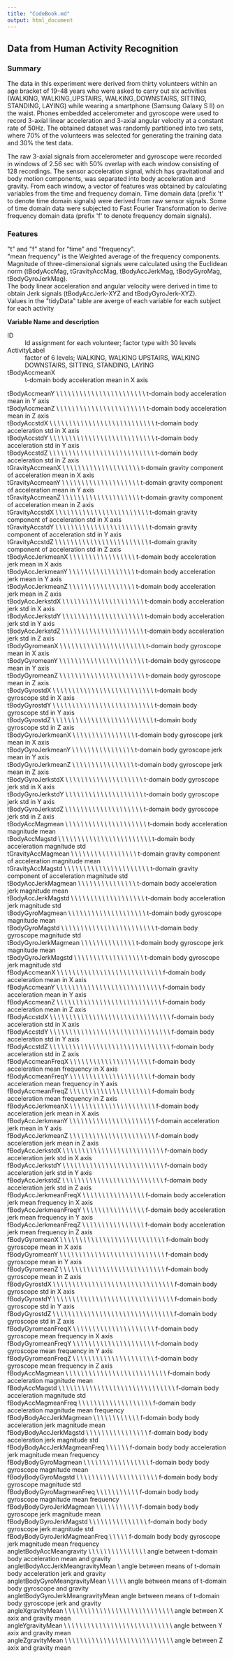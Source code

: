 ```yaml
---
title: "CodeBook.md"
output: html_document
---
```

## Data from Human Activity Recognition        

### Summary
The data in this experiment were derived from thirty volunteers within an age bracket of 19-48 years who were asked to carry out six activities (WALKING, WALKING_UPSTAIRS, WALKING_DOWNSTAIRS, SITTING, STANDING, LAYING) while wearing a smartphone (Samsung Galaxy S II) on the waist. Phones embedded accelerometer and gyroscope were used to record 3-axial linear acceleration and 3-axial angular velocity at a constant rate of 50Hz. The obtained dataset was randomly partitioned into two sets, where 70% of the volunteers was selected for generating the training data and 30% the test data.

The raw 3-axial signals from accelerometer and gyroscope were recorded in windows of 2.56 sec with 50% overlap with each window consisting of 128 recordings. The sensor acceleration signal, which has gravitational and body motion components, was separated into body acceleration and gravity. From each window, a vector of features was obtained by calculating variables from the time and frequency domain. Time domain data (prefix 't' to denote time domain signals) were derived from raw sensor signals. Some of time domain data were subjected to Fast Fourier Transformation to derive frequency domain data (prefix 'f' to denote frequency domain signals). 

### Features 
"t" and "f" stand for "time" and "frequency".  
"mean frequency" is the Weighted average of the frequency components.  
Magnitude of three-dimensional signals were calculated using the Euclidean norm (tBodyAccMag, tGravityAccMag, tBodyAccJerkMag, tBodyGyroMag, tBodyGyroJerkMag).  
The body linear acceleration and angular velocity were derived in time to obtain Jerk signals (tBodyAccJerk-XYZ and tBodyGyroJerk-XYZ).  
Values in the "tidyData" table are averge of each variable for each subject for each activity
    

**Variable Name and description**   
  
<dt>ID</dt>
<dd>Id assignment for each volunteer; factor type with 30 levels</dd>

<dt>ActivityLabel</dt>                              
<dd>factor of 6 levels; WALKING, WALKING UPSTAIRS, WALKING DOWNSTAIRS, SITTING, STANDING, LAYING</dd>

<dt>tBodyAccmeanX</dt>
<dd>t-domain body acceleration mean in X axis </dd>
   
tBodyAccmeanY \ \ \ \ \ \ \ \ \ \ \ \ \ \ \ \ \ \ \ \ \ \ \ t-domain body acceleration mean in Y axis   
tBodyAccmeanZ \ \ \ \ \ \ \ \ \ \ \ \ \ \ \ \ \ \ \ \ \ \ \ t-domain body acceleration mean in Z axis  
tBodyAccstdX \ \ \ \ \ \ \ \ \ \ \ \ \ \ \ \ \ \ \ \ \ \ \ \ \ \ \ t-domain body acceleration std in X axis   
tBodyAccstdY \ \ \ \ \ \ \ \ \ \ \ \ \ \ \ \ \ \ \ \ \ \ \ \ \ \ \ t-domain body acceleration std in Y axis   
tBodyAccstdZ \ \ \ \ \ \ \ \ \ \ \ \ \ \ \ \ \ \ \ \ \ \ \ \ \ \ \ t-domain body acceleration std in Z axis   
tGravityAccmeanX \ \ \ \ \ \ \ \ \ \ \ \ \ \ \ \ \ \ \ \ t-domain gravity component of acceleration mean in X axis   
tGravityAccmeanY \ \ \ \ \ \ \ \ \ \ \ \ \ \ \ \ \ \ \ \ t-domain gravity component of acceleration mean in Y axis  
tGravityAccmeanZ \ \ \ \ \ \ \ \ \ \ \ \ \ \ \ \ \ \ \ \ t-domain gravity component of acceleration mean in Z axis   
tGravityAccstdX \ \ \ \ \ \ \ \ \ \ \ \ \ \ \ \ \ \ \ \ \ \ \ \ t-domain gravity component of acceleration std in X axis    
tGravityAccstdY \ \ \ \ \ \ \ \ \ \ \ \ \ \ \ \ \ \ \ \ \ \ \ \ t-domain gravity component of acceleration std in Y axis  
tGravityAccstdZ \ \ \ \ \ \ \ \ \ \ \ \ \ \ \ \ \ \ \ \ \ \ \ \ t-domain gravity component of acceleration std in Z axis  
tBodyAccJerkmeanX \ \ \ \ \ \ \ \ \ \ \ \ \ \ \ \ \ t-domain body acceleration jerk mean in X axis  
tBodyAccJerkmeanY \ \ \ \ \ \ \ \ \ \ \ \ \ \ \ \ \ t-domain body acceleration jerk mean in Y axis  
tBodyAccJerkmeanZ \ \ \ \ \ \ \ \ \ \ \ \ \ \ \ \ \ t-domain body acceleration jerk mean in Z axis  
tBodyAccJerkstdX \ \ \ \ \ \ \ \ \ \ \ \ \ \ \ \ \ \ \ \ \ t-domain body acceleration jerk std in X axis  
tBodyAccJerkstdY \ \ \ \ \ \ \ \ \ \ \ \ \ \ \ \ \ \ \ \ \ t-domain body acceleration jerk std in Y axis  
tBodyAccJerkstdZ \ \ \ \ \ \ \ \ \ \ \ \ \ \ \ \ \ \ \ \ \ t-domain body acceleration jerk std in Z axis  
tBodyGyromeanX \ \ \ \ \ \ \ \ \ \ \ \ \ \ \ \ \ \ \ \ \ \ t-domain body gyroscope mean in X axis  
tBodyGyromeanY \ \ \ \ \ \ \ \ \ \ \ \ \ \ \ \ \ \ \ \ \ \ t-domain body gyroscope mean in Y axis  
tBodyGyromeanZ \ \ \ \ \ \ \ \ \ \ \ \ \ \ \ \ \ \ \ \ \ \ t-domain body gyroscope mean in Z axis  
tBodyGyrostdX \ \ \ \ \ \ \ \ \ \ \ \ \ \ \ \ \ \ \ \ \ \ \ \ \ \ t-domain body gyroscope std in X axis  
tBodyGyrostdY \ \ \ \ \ \ \ \ \ \ \ \ \ \ \ \ \ \ \ \ \ \ \ \ \ \ t-domain body gyroscope std in Y axis  
tBodyGyrostdZ \ \ \ \ \ \ \ \ \ \ \ \ \ \ \ \ \ \ \ \ \ \ \ \ \ \ t-domain body gyroscope std in Z axis  
tBodyGyroJerkmeanX \ \ \ \ \ \ \ \ \ \ \ \ \ \ \ \ t-domain body gyroscope jerk mean in X axis  
tBodyGyroJerkmeanY \ \ \ \ \ \ \ \ \ \ \ \ \ \ \ \ t-domain body gyroscope jerk mean in Y axis  
tBodyGyroJerkmeanZ \ \ \ \ \ \ \ \ \ \ \ \ \ \ \ \ t-domain body gyroscope jerk mean in Z axis    
tBodyGyroJerkstdX \ \ \ \ \ \ \ \ \ \ \ \ \ \ \ \ \ \ \ \ t-domain body gyroscope jerk std in X axis    
tBodyGyroJerkstdY \ \ \ \ \ \ \ \ \ \ \ \ \ \ \ \ \ \ \ \ t-domain body gyroscope jerk std in Y axis  
tBodyGyroJerkstdZ \ \ \ \ \ \ \ \ \ \ \ \ \ \ \ \ \ \ \ \ t-domain body gyroscope jerk std in Z axis  
tBodyAccMagmean \ \ \ \ \ \ \ \ \ \ \ \ \ \ \ \ \ \ \ \ \ t-domain body acceleration magnitude mean   
tBodyAccMagstd \ \ \ \ \ \ \ \ \ \ \ \ \  \ \ \ \ \ \ \ \ \ \ \ t-domain body acceleration magnitude std  
tGravityAccMagmean \ \ \ \ \ \ \ \ \ \ \ \ \ \  \ \ \ t-domain gravity component of acceleration magnitude mean   
tGravityAccMagstd \ \ \ \ \ \ \ \ \ \ \ \ \ \ \ \ \ \ \ \ \ \ t-domain gravity component of acceleration magnitude std                       
tBodyAccJerkMagmean \ \ \ \ \ \ \ \ \ \ \ \ \ \ \ t-domain body acceleration jerk magnitude mean  
tBodyAccJerkMagstd \ \ \ \ \ \ \ \ \ \ \ \ \ \ \ \ \ \ \ t-domain body acceleration jerk magnitude std  
tBodyGyroMagmean \ \ \ \ \ \ \ \ \ \ \ \ \ \ \ \ \ \ \ \ t-domain body gyroscope magnitude mean  
tBodyGyroMagstd \ \ \ \ \ \ \ \ \ \ \ \ \ \ \ \ \ \ \ \ \ \ \ \ t-domain body gyroscope magnitude std   
tBodyGyroJerkMagmean \ \ \ \ \ \ \ \ \ \ \ \ \ \ t-domain body gyroscope jerk magnitude mean  
tBodyGyroJerkMagstd \ \ \ \ \ \ \ \ \ \ \ \ \ \ \ \ \ \ t-domain body gyroscope jerk magnitude std  
fBodyAccmeanX \ \ \ \ \ \ \ \ \ \ \ \ \ \ \ \ \ \ \ \ \ \ \ \ \ \ \ f-domain body acceleration mean in X axis      
fBodyAccmeanY \ \ \ \ \ \ \ \ \ \ \ \ \ \ \ \ \ \ \ \ \ \ \ \ \ \ \ f-domain body acceleration mean in Y axis    
fBodyAccmeanZ \ \ \ \ \ \ \ \ \ \ \ \ \ \ \ \ \ \ \ \ \ \ \ \ \ \ \ f-domain body acceleration mean in Z axis  
fBodyAccstdX \ \ \ \ \ \ \ \ \ \ \ \ \ \ \ \ \ \ \ \ \ \ \ \ \ \ \ \ \ \ \ f-domain body acceleration std in X axis    
fBodyAccstdY \ \ \ \ \ \ \ \ \ \ \ \ \ \ \ \ \ \ \ \ \ \ \ \ \ \ \ \ \ \ \ f-domain body acceleration std in Y axis  
fBodyAccstdZ \ \ \ \ \ \ \ \ \ \ \ \ \ \ \ \ \ \ \ \ \ \ \ \ \ \ \ \ \ \ \ f-domain body acceleration std in Z axis  
fBodyAccmeanFreqX \ \ \ \ \ \ \ \ \ \ \ \ \ \ \ \ \ \ \ \ \ f-domain body acceleration mean frequency in X axis    
fBodyAccmeanFreqY \ \ \ \ \ \ \ \ \ \ \ \ \ \ \ \ \ \ \ \ \ f-domain body acceleration mean frequency in Y axis  
fBodyAccmeanFreqZ \ \ \ \ \ \ \ \ \ \ \ \ \ \ \ \ \ \ \ \ \ f-domain body acceleration mean frequency in Z axis  
fBodyAccJerkmeanX \ \ \ \ \ \ \ \ \ \ \ \ \ \ \ \ \ \ \ \ \ \ f-domain body acceleration jerk mean in X axis  
fBodyAccJerkmeanY \ \ \ \ \ \ \ \ \ \ \ \ \ \ \ \ \ \ \ \ \ \ f-domain acceleration jerk mean in Y axis  
fBodyAccJerkmeanZ \ \ \ \ \ \ \ \ \ \ \ \ \ \ \ \ \ \ \ \ \ \ f-domain body acceleration jerk mean in Z axis  
fBodyAccJerkstdX \ \ \ \ \ \ \ \ \ \ \ \ \ \ \ \ \ \ \ \ \ \ \ \ \ \ f-domain body acceleration jerk std in X axis  
fBodyAccJerkstdY \ \ \ \ \ \ \ \ \ \ \ \ \ \ \ \ \ \ \ \ \ \ \ \ \ \ f-domain body acceleration jerk std in Y axis  
fBodyAccJerkstdZ \ \ \ \ \ \ \ \ \ \ \ \ \ \ \ \ \ \ \ \ \ \ \ \ \ \ f-domain body acceleration jerk std in Z axis  
fBodyAccJerkmeanFreqX \ \ \ \ \ \ \ \ \ \ \ \ \ \ \ \ f-domain body acceleration jerk mean frequency in X axis    
fBodyAccJerkmeanFreqY \ \ \ \ \ \ \ \ \ \ \ \ \ \ \ \ f-domain body acceleration jerk mean frequency in Y axis  
fBodyAccJerkmeanFreqZ \ \ \ \ \ \ \ \ \ \ \ \ \ \ \ \ f-domain body acceleration jerk mean frequency in Z axis  
fBodyGyromeanX \ \ \ \ \ \ \ \ \ \ \ \ \ \ \ \ \ \ \ \ \ \ \ \ \ \ \ f-domain body gyroscope mean in X axis  
fBodyGyromeanY \ \ \ \ \ \ \ \ \ \ \ \ \ \ \ \ \ \ \ \ \ \ \ \ \ \ \ f-domain body gyroscope mean in Y axis  
fBodyGyromeanZ \ \ \ \ \ \ \ \ \ \ \ \ \ \ \ \ \ \ \ \ \ \ \ \ \ \ \ f-domain body gyroscope mean in Z axis  
fBodyGyrostdX \ \ \ \ \ \ \ \ \ \ \ \ \ \ \ \ \ \ \ \ \ \ \ \ \ \ \ \ \ \ \ f-domain body gyroscope std in X axis  
fBodyGyrostdY \ \ \ \ \ \ \ \ \ \ \ \ \ \ \ \ \ \ \ \ \ \ \ \ \ \ \ \ \ \ \ f-domain body gyroscope std in Y axis  
fBodyGyrostdZ \ \ \ \ \ \ \ \ \ \ \ \ \ \ \ \ \ \ \ \ \ \ \ \ \ \ \ \ \ \ \ f-domain body gyroscope std in Z axis  
fBodyGyromeanFreqX \ \ \ \ \ \ \ \ \ \ \ \ \ \ \ \ \ \ \ \ \ f-domain body gyroscope mean frequency in X axis    
fBodyGyromeanFreqY \ \ \ \ \ \ \ \ \ \ \ \ \ \ \ \ \ \ \ \ \ f-domain body gyroscope mean frequency in Y axis  
fBodyGyromeanFreqZ \ \ \ \ \ \ \ \ \ \ \ \ \ \ \ \ \ \ \ \ \ f-domain body gyroscope mean frequency in Z axis  
fBodyAccMagmean \ \ \ \ \ \ \ \ \ \ \ \ \ \ \ \ \ \ \ \ \ \ \ \ \ \ f-domain body acceleration magnitude mean  
fBodyAccMagstd \ \ \ \ \ \ \ \ \ \ \ \ \ \ \ \ \ \ \ \ \ \ \ \ \ \ \ \ \ \ f-domain body acceleration magnitude std  
fBodyAccMagmeanFreq \ \ \ \ \ \ \ \ \ \ \ \ \ \ \ \ \ \ \ f-domain body acceleration magnitude mean frequency  
fBodyBodyAccJerkMagmean \ \ \ \ \ \ \ \ \ \ \ \ f-domain body body acceleration jerk magnitude mean  
fBodyBodyAccJerkMagstd \ \ \ \ \ \ \ \ \ \ \ \ \ \ \ \ f-domain body body acceleration jerk magnitude std  
fBodyBodyAccJerkMagmeanFreq \ \ \ \ \ \ f-domain body body acceleration jerk magnitude mean frequency  
fBodyBodyGyroMagmean \ \ \ \ \ \ \ \ \ \ \ \ \ \ \ \ \ f-domain body body gyroscope magnitude mean  
fBodyBodyGyroMagstd \ \ \ \ \ \ \ \ \ \ \ \ \ \ \ \ \ \ \ \ \ f-domain body body gyroscope magnitude std  
fBodyBodyGyroMagmeanFreq \ \ \ \ \ \ \ \ \ \ \ f-domain body body gyroscope magnitude mean frequency  
fBodyBodyGyroJerkMagmean \ \ \ \ \ \ \ \ \ \ \ f-domain body body gyroscope jerk magnitude mean  
fBodyBodyGyroJerkMagstd \ \ \ \ \ \ \ \ \ \ \ \ \ \ \ f-domain body body gyroscope jerk magnitude std  
fBodyBodyGyroJerkMagmeanFreq \ \ \ \ \ f-domain body body gyroscope jerk magnitude mean frequency  
angletBodyAccMeangravity \ \ \ \ \ \ \ \ \ \ \ \ \ \ \ angle between t-domain body acceleration mean and gravity   
angletBodyAccJerkMeangravityMean \ angle between means of t-domain body acceleration jerk and gravity  
angletBodyGyroMeangravityMean \ \ \ \ \ angle between means of t-domain body gyroscope and gravity  
angletBodyGyroJerkMeangravityMean angle between means of t-domain body gyroscope jerk and gravity  
angleXgravityMean \ \ \ \ \ \ \ \ \ \ \ \ \ \ \ \ \ \ \ \ \ \ \ \ \ \ \ \ angle between X axix and gravity mean        
angleYgravityMean \ \ \ \ \ \ \ \ \ \ \ \ \ \ \ \ \ \ \ \ \ \ \ \ \ \ \ \ angle between Y axix and gravity mean  
angleZgravityMean \ \ \ \ \ \ \ \ \ \ \ \ \ \ \ \ \ \ \ \ \ \ \ \ \ \ \ \ angle between Z axix and gravity mean  




